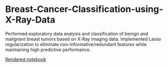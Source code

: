 # Breast-Cancer-Classification-using-X-Ray-Data
Performed exploratory data analysis and classification of benign and malignant breast tumors based on X-Ray imaging data. Implemented Lasso regularization to eliminate non-informative/redundant features while maintaining high predictive performance.

[Rendered notebook](https://nbviewer.org/github/michaelkeating11/Breast-Cancer-Classification-using-X-Ray-Data/blob/main/Breast%20Cancer%20Dataset.ipynb)
